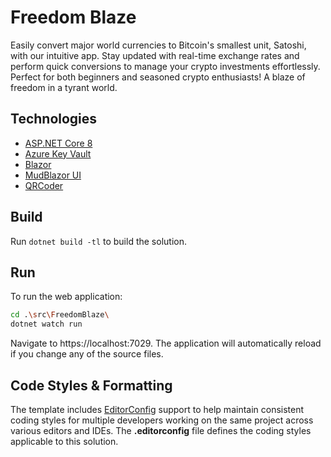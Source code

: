 ﻿# Freedom Blaze

Easily convert major world currencies to Bitcoin's smallest unit, Satoshi, with our intuitive app. Stay updated with real-time exchange rates and perform quick conversions to manage your crypto investments effortlessly. Perfect for both beginners and seasoned crypto enthusiasts!
A blaze of freedom in a tyrant world.

## Technologies

* [ASP.NET Core 8](https://docs.microsoft.com/en-us/aspnet/core/introduction-to-aspnet-core)
* [Azure Key Vault](https://learn.microsoft.com/en-us/azure/key-vault/general/overview)
* [Blazor](https://learn.microsoft.com/en-us/aspnet/core/blazor/?view=aspnetcore-8.0&WT.mc_id=dotnet-35129-website)
* [MudBlazor UI](https://mudblazor.com/docs/overview)
* [QRCoder](https://github.com/codebude/QRCoder/)

## Build

Run `dotnet build -tl` to build the solution.

## Run

To run the web application:

```bash
cd .\src\FreedomBlaze\
dotnet watch run
```

Navigate to https://localhost:7029. The application will automatically reload if you change any of the source files.

## Code Styles & Formatting

The template includes [EditorConfig](https://editorconfig.org/) support to help maintain consistent coding styles for multiple developers working on the same project across various editors and IDEs. The **.editorconfig** file defines the coding styles applicable to this solution.